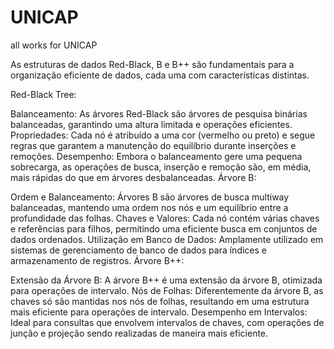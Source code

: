 # UNICAP
all works for UNICAP

As estruturas de dados Red-Black, B e B++ são fundamentais para a organização eficiente de dados, cada uma com características distintas.

Red-Black Tree:

Balanceamento: As árvores Red-Black são árvores de pesquisa binárias balanceadas, garantindo uma altura limitada e operações eficientes.
Propriedades: Cada nó é atribuído a uma cor (vermelho ou preto) e segue regras que garantem a manutenção do equilíbrio durante inserções e remoções.
Desempenho: Embora o balanceamento gere uma pequena sobrecarga, as operações de busca, inserção e remoção são, em média, mais rápidas do que em árvores desbalanceadas.
Árvore B:

Ordem e Balanceamento: Árvores B são árvores de busca multiway balanceadas, mantendo uma ordem nos nós e um equilíbrio entre a profundidade das folhas.
Chaves e Valores: Cada nó contém várias chaves e referências para filhos, permitindo uma eficiente busca em conjuntos de dados ordenados.
Utilização em Banco de Dados: Amplamente utilizado em sistemas de gerenciamento de banco de dados para índices e armazenamento de registros.
Árvore B++:

Extensão da Árvore B: A árvore B++ é uma extensão da árvore B, otimizada para operações de intervalo.
Nós de Folhas: Diferentemente da árvore B, as chaves só são mantidas nos nós de folhas, resultando em uma estrutura mais eficiente para operações de intervalo.
Desempenho em Intervalos: Ideal para consultas que envolvem intervalos de chaves, com operações de junção e projeção sendo realizadas de maneira mais eficiente.